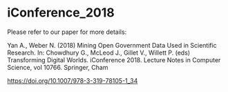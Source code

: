 # iConference_2018

Please refer to our paper for more details:

Yan A., Weber N. (2018) Mining Open Government Data Used in Scientific Research. In: Chowdhury G., McLeod J., Gillet V., Willett P. (eds) Transforming Digital Worlds. iConference 2018. Lecture Notes in Computer Science, vol 10766. Springer, Cham

https://doi.org/10.1007/978-3-319-78105-1_34
